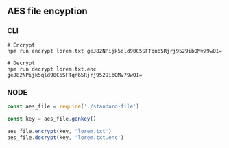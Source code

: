 
## AES file encyption

### CLI
```shell
# Encrypt
npm run encrypt lorem.txt geJ82NPijk5qld90C5SFTqn65Rjrj9529ibQMv79wQI=

# Decrypt
npm run decrypt lorem.txt.enc geJ82NPijk5qld90C5SFTqn65Rjrj9529ibQMv79wQI=
```

### NODE
```js
const aes_file = require('./standard-file')

const key = aes_file.genkey()

aes_file.encrypt(key, 'lorem.txt')
aes_file.decrypt(key, 'lorem.txt.enc')
```